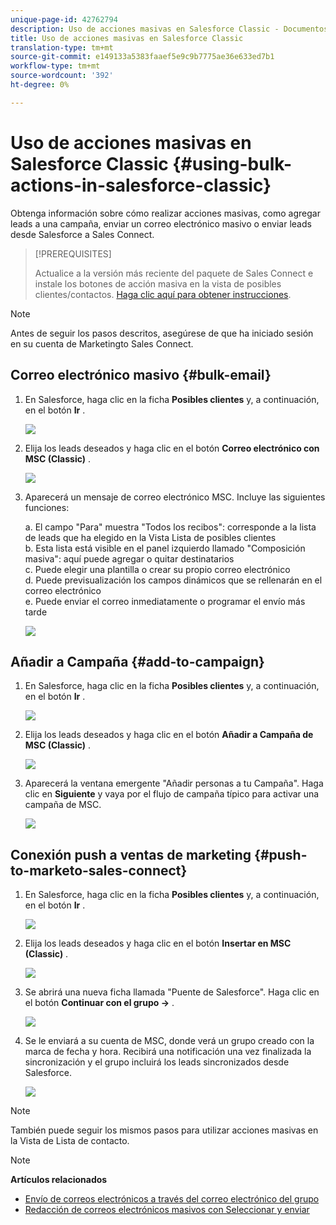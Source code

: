 ```yaml
---
unique-page-id: 42762794
description: Uso de acciones masivas en Salesforce Classic - Documentos de marketing - Documentación del producto
title: Uso de acciones masivas en Salesforce Classic
translation-type: tm+mt
source-git-commit: e149133a5383faaef5e9c9b7775ae36e633ed7b1
workflow-type: tm+mt
source-wordcount: '392'
ht-degree: 0%

---
```



# Uso de acciones masivas en Salesforce Classic {#using-bulk-actions-in-salesforce-classic}

Obtenga información sobre cómo realizar acciones masivas, como agregar leads a una campaña, enviar un correo electrónico masivo o enviar leads desde Salesforce a Sales Connect.

>[!PREREQUISITES]
>
>Actualice a la versión más reciente del paquete de Sales Connect e instale los botones de acción masiva en la vista de posibles clientes/contactos. [Haga clic aquí para obtener instrucciones](http://s3.amazonaws.com/tout-user-store/salesforce/assets/Marketo+Sales+Engage+For+Salesforce_+Installation+and+Success+Guide.pdf).

>[!NOTE]
>
>Antes de seguir los pasos descritos, asegúrese de que ha iniciado sesión en su cuenta de Marketingto Sales Connect.

## Correo electrónico masivo {#bulk-email}

1. En Salesforce, haga clic en la ficha **Posibles clientes** y, a continuación, en el botón **Ir** .

   ![](assets/one-5.png)

1. Elija los leads deseados y haga clic en el botón **Correo electrónico con MSC (Classic)** .

   ![](assets/two-5.png)

1. Aparecerá un mensaje de correo electrónico MSC. Incluye las siguientes funciones:

   a. El campo &quot;Para&quot; muestra &quot;Todos los recibos&quot;: corresponde a la lista de leads que ha elegido en la Vista Lista de posibles clientes\
   b. Esta lista está visible en el panel izquierdo llamado &quot;Composición masiva&quot;: aquí puede agregar o quitar destinatarios\
   c. Puede elegir una plantilla o crear su propio correo electrónico\
   d. Puede previsualización los campos dinámicos que se rellenarán en el correo electrónico\
   e. Puede enviar el correo inmediatamente o programar el envío más tarde

   ![](assets/three-4.png)

## Añadir a Campaña {#add-to-campaign}

1. En Salesforce, haga clic en la ficha **Posibles clientes** y, a continuación, en el botón **Ir** .

   ![](assets/four-3.png)

1. Elija los leads deseados y haga clic en el botón **Añadir a Campaña de MSC (Classic)** .

   ![](assets/five-3.png)

1. Aparecerá la ventana emergente &quot;Añadir personas a tu Campaña&quot;. Haga clic en **Siguiente** y vaya por el flujo de campaña típico para activar una campaña de MSC.

   ![](assets/six.png)

## Conexión push a ventas de marketing {#push-to-marketo-sales-connect}

1. En Salesforce, haga clic en la ficha **Posibles clientes** y, a continuación, en el botón **Ir** .

   ![](assets/seven-1.png)

1. Elija los leads deseados y haga clic en el botón **Insertar en MSC (Classic)** .

   ![](assets/eight-1.png)

1. Se abrirá una nueva ficha llamada &quot;Puente de Salesforce&quot;. Haga clic en el botón **Continuar con el grupo →** .

   ![](assets/nine-1.png)

1. Se le enviará a su cuenta de MSC, donde verá un grupo creado con la marca de fecha y hora. Recibirá una notificación una vez finalizada la sincronización y el grupo incluirá los leads sincronizados desde Salesforce.

   ![](assets/ten.png)

>[!NOTE]
>
>También puede seguir los mismos pasos para utilizar acciones masivas en la Vista de Lista de contacto.

>[!NOTE]
>
>**Artículos relacionados**
>
>* [Envío de correos electrónicos a través del correo electrónico del grupo](http://docs.marketo.com/x/KAQ6Ag)
>* [Redacción de correos electrónicos masivos con Seleccionar y enviar](http://docs.marketo.com/display/public/DOCS/Composing+Bulk+Emails+with+Select+and+Send#ComposingBulkEmailswithSelectandSend-SendingEmails)

>



